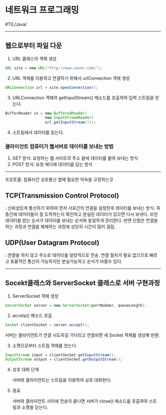 # 네트워크 프로그래밍
#TIL/Java/

---

## 웹으로부터 파일 다운

1. URL 클래스의 객체 생성

```java
URL site = new URL("http://www.naver.com/");
```

2. URL 객체를 이용하고 연결하기 위해서 urlConnection 객체 생성

```java
URLConnection url = site.openConnection();
```

3. URLConnection 객체의 getInputStream() 메소드를 호출하여 입력 스트림을 얻는다.

```java
BufferReader in = new BufferedReader(
                  new InputStreamReader(
                  url.getInputStream()));
```

4. 스트림에서 데이터를 읽는다.


### 클라이언트 컴퓨터가 웹서버로 데이터를 보내는 방법
1. GET 방식: 요청하는 웹 사이트의 주소 끝에 데이터를 붙여 보내는 방식
2. POST 방식: 요청 헤더에 데이터를 담는 방식

---

프로토콜: 컴퓨터간 상호통신 할때 필요한 약속을 규정하는것

## TCP(Transmission Control Protocol)
: 신뢰성있게 통신하기 위하여 먼저 서로간의 연결을 설정한후 데이터를 보내는 방식. 즉 중간에 데이터들이 잘 도착하는지 확인하고 분실된 데이터가 있으면 다시 보낸다. 또한 데이터를 받는 순서가 데이터를 보내는 순서와 동일하게 관리한다. 반면 단점은 연결을 하는 과정과 연결을 해체하는 과정에 상당히 시간이 많이 걸림.

## UDP(User Datagram Protocol)
: 연결을 하지 않고 주소로 데이터를 일방적으로 전송. 연결 절차가 필요 없으므로 빠르고 효율적인 통신이 가능하지만 분실가능하고 순서가 바뀔수 있다.

---

## Socekt클래스와 ServerSocket 클래스로 서버 구현과정

 1. ServerSocket 객체 생성
 ```java
 ServerSocket server = new ServerSocket(portNubmer, queueLength);
 ```

 2. accetp() 메소드 호출
```java
Socket clientSocket = server.accept();
```
서버는 클라이언트가 연결 시도하길 기다리고 연결되면 새 Socket 객체를 생성해 반환.


3. 소켓으로부터 스트림 객체를 얻는다.
```java
InputStream input = clientSocket.getInputStream();
OutputStream output = clientSocket.getOutputStream();
```

4. 상호 대화 단계

    서버와 클라이언트는 스트림을 이용하여 상호 대화한다.

5. 종료

    서버와 클라이언트 사이에 전송이 끝나면 서버가 close() 메소드를 호출하여 스트림과 소켓을 닫는다.